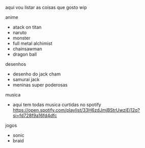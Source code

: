 
aqui vou listar as coisas que gosto
wip


anime
 - atack on titan
 -    naruto
 -    monster
 -   full metal alchimist
 -    chainsawman
 - dragon ball

  
desenhos
   -    desenho do jack cham
   -    samurai jack
   -    meninas super poderosas
  
musica
   -    aqui tem todas musica curtidas no spotify https://open.spotify.com/playlist/33H6zdJmjBStrUwziEj12q?si=fd728f9a16fd4dfc

jogos
   -    sonic
  -    braid
